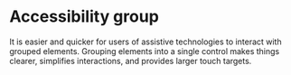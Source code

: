 # Accessibility group

It is easier and quicker for users of assistive technologies to interact with grouped elements. Grouping elements into a single control makes things clearer, simplifies interactions, and provides larger touch targets.
